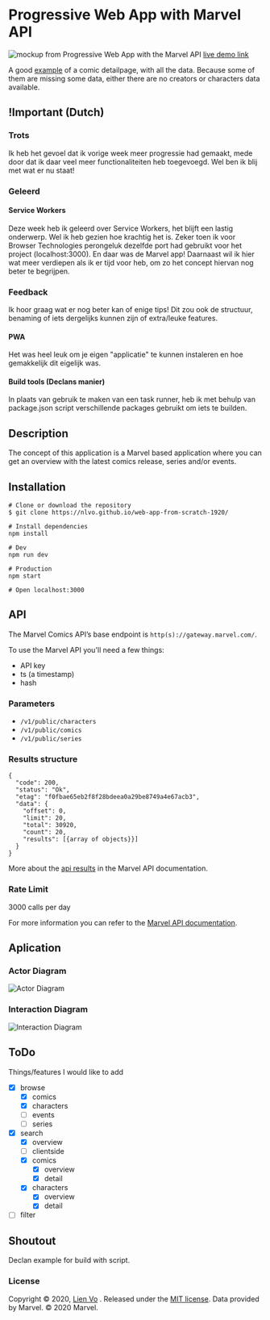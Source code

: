 # Progressive Web App with Marvel API
![mockup from Progressive Web App with the Marvel API](https://user-images.githubusercontent.com/8554238/76617951-aa173900-6527-11ea-8bab-ee79b67db3ce.png)
[live demo link](https://marvel-dashboard.herokuapp.com/)

A good [example](https://marvel-dashboard.herokuapp.com/comics/78072) of a comic detailpage, with all the data. Because some of them are missing some data, either there are no creators or characters data available.

## !Important (Dutch)
### Trots
Ik heb het gevoel dat ik vorige week meer progressie had gemaakt, mede door dat ik daar veel meer functionaliteiten heb toegevoegd. Wel ben ik blij met wat er nu staat!

### Geleerd
#### Service Workers
Deze week heb ik geleerd over Service Workers, het blijft een lastig onderwerp. Wel ik heb gezien hoe krachtig het is. Zeker toen ik voor Browser Technologies perongeluk dezelfde port had gebruikt voor het project (localhost:3000). En daar was de Marvel app! Daarnaast wil ik hier wat meer verdiepen als ik er tijd voor heb, om zo het concept hiervan nog beter te begrijpen.

### Feedback
Ik hoor graag wat er nog beter kan of enige tips! Dit zou ook de structuur, benaming of iets dergelijks kunnen zijn of extra/leuke features.

#### PWA
Het was heel leuk om je eigen "applicatie" te kunnen instaleren en hoe gemakkelijk dit eigelijk was.

#### Build tools (Declans manier)
In plaats van gebruik te maken van een task runner, heb ik met behulp van package.json script verschillende packages gebruikt om iets te builden.

## Description
The concept of this application is a Marvel based application where you can get an overview with the latest comics release, series and/or events.

## Installation
```
# Clone or download the repository
$ git clone https://nlvo.github.io/web-app-from-scratch-1920/

# Install dependencies
npm install

# Dev
npm run dev

# Production
npm start

# Open localhost:3000
```
## API
The Marvel Comics API’s base endpoint is `http(s)://gateway.marvel.com/`.

To use the Marvel API you'll need a few things:

* API key
* ts (a timestamp)
* hash

### Parameters
* `/v1/public/characters`
* `/v1/public/comics`
* `/v1/public/series`

### Results structure
```
{
  "code": 200,
  "status": "Ok",
  "etag": "f0fbae65eb2f8f28bdeea0a29be8749a4e67acb3",
  "data": {
    "offset": 0,
    "limit": 20,
    "total": 30920,
    "count": 20,
    "results": [{array of objects}}]
  }
}
```
More about the [api results](https://developer.marvel.com/documentation/apiresults) in the Marvel API documentation.

### Rate Limit
3000 calls per day

For more information you can refer to the [Marvel API documentation](https://developer.marvel.com/documentation/).

## Aplication
### Actor Diagram
![Actor Diagram](https://user-images.githubusercontent.com/8554238/75497364-50a9f880-59c4-11ea-898d-418ca7a1e3d4.png)

### Interaction Diagram
![Interaction Diagram](https://user-images.githubusercontent.com/8554238/75497870-dc705480-59c5-11ea-8bd3-099a5912ae45.png)

## ToDo
Things/features I would like to add
- [x] browse
    - [x] comics
    - [x] characters
    - [ ] events
    - [ ] series
- [x] search
    - [x] overview 
    - [ ] clientside
  - [x] comics 
    - [x] overview
    - [x] detail
  - [x] characters 
    - [x] overview
    - [x] detail
- [ ] filter

## Shoutout
Declan example for build with script.

### License
Copyright © 2020, [Lien Vo](https://github.com/nlvo) . Released under the [MIT license](https://github.com/nlvo/web-app-from-scratch-1920/blob/master/LICENSE). Data provided by Marvel. © 2020 Marvel.

<!-- Add a link to your live demo in Github Pages 🌐-->

<!-- ☝️ replace this description with a description of your own work -->

<!-- replace the code in the /docs folder with your own, so you can showcase your work with GitHub Pages 🌍 -->

<!-- Add a nice poster image here at the end of the week, showing off your shiny frontend 📸 -->

<!-- Maybe a table of contents here? 📚 -->

<!-- How about a section that describes how to install this project? 🤓 -->

<!-- ...but how does one use this project? What are its features 🤔 -->

<!-- What external data source is featured in your project and what are its properties 🌠 -->

<!-- Maybe a checklist of done stuff and stuff still on your wishlist? ✅ -->

<!-- How about a license here? 📜 (or is it a licence?) 🤷 -->
